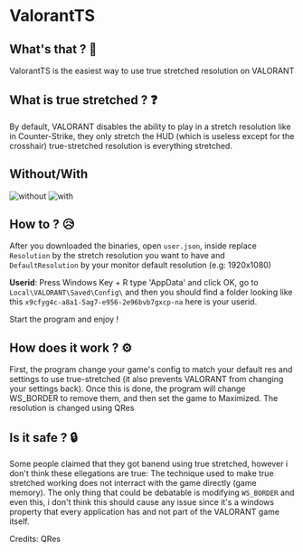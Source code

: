 # ValorantTS


## What's that ? 🤔
ValorantTS is the easiest way to use true stretched resolution on VALORANT

## What is true stretched ? ❓
By default, VALORANT disables the ability to play in a stretch resolution like in Counter-Strike, they only stretch the HUD (which is useless except for the crosshair)
true-stretched resolution is everything stretched.

## Without/With

![without](https://user-images.githubusercontent.com/47573987/185723174-a042a516-2e94-4276-9ac1-a1b273170dea.jpg)
![with](https://user-images.githubusercontent.com/47573987/185723178-6c804314-a3d9-4425-b153-0e240047e5a3.jpg)


## How to ? 😥
After you downloaded the binaries, open ``user.json``, inside replace ``Resolution`` by the stretch resolution you want to have and ``DefaultResolution`` by your monitor default resolution (e.g: 1920x1080)

**Userid**: Press Windows Key + R type 'AppData' and click OK, go to ``Local\VALORANT\Saved\Config\`` and then you should find a folder looking like this ``x9cfyg4c-a8a1-5ag7-e956-2e96bvb7gxcp-na`` here is your userid.

Start the program and enjoy !

## How does it work ? ⚙

First, the program change your game's config to match your default res and settings to use true-stretched (it also prevents VALORANT from changing your settings back).
Once this is done, the program will change WS_BORDER to remove them, and then set the game to Maximized.
The resolution is changed using QRes

## Is it safe ? 🔒

Some people claimed that they got banend using true stretched, however i don't think these ellegations are true: The technique used to make true stretched working does not interract with the game directly (game memory). The only thing that could be debatable is modifying ``WS_BORDER`` and even this, i don't think this should cause any issue since it's a windows property that every application has and not part of the VALORANT game itself.


Credits: QRes
